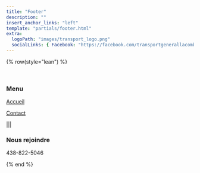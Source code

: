 ```yaml
---
title: "Footer"
description: ""
insert_anchor_links: "left"
template: "partials/footer.html"
extra:
  logoPath: "images/transport_logo.png"
  socialLinks: { Facebook: "https://facebook.com/transportgenerallacombe"}
---
```


{% row(style="lean") %}

<br>

### Menu

<a href="/accueil"> Accueil </a>

<a href="/contact"> Contact </a>

|||

### Nous rejoindre

<p> 438-822-5046 </p>

{% end %}


<style>
  a {
cursor: pointer;

  }
  
  </style>
